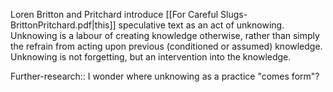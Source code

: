 
Loren Britton and Pritchard introduce [[For Careful Slugs-BrittonPritchard.pdf|this]] speculative text as an act of unknowing. Unknowing is a labour of creating knowledge otherwise, rather than simply the refrain from acting upon previous (conditioned or assumed) knowledge. Unknowing is not forgetting, but an intervention into the knowledge.

Further-research:: I wonder where unknowing as a practice "comes form"?